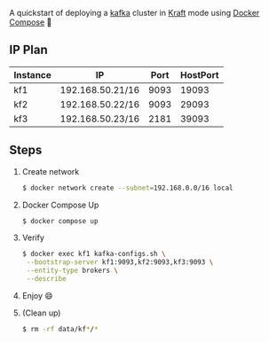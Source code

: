 A quickstart of deploying a [kafka](https://kafka.apache.org/) cluster in [Kraft](https://developer.confluent.io/learn/kraft/) mode using [Docker Compose](https://docs.docker.com/compose/) :whale2:

## IP Plan

| Instance | IP               | Port | HostPort |
| -------- | ---------------- | ---- | -------- |
| kf1      | 192.168.50.21/16 | 9093 | 19093    |
| kf2      | 192.168.50.22/16 | 9093 | 29093    |
| kf3      | 192.168.50.23/16 | 2181 | 39093    |

## Steps

1. Create network

   ```bash
   $ docker network create --subnet=192.168.0.0/16 local
   ```

2. Docker Compose Up

   ```bash
   $ docker compose up
   ```

3. Verify

   ```bash
   $ docker exec kf1 kafka-configs.sh \
    --bootstrap-server kf1:9093,kf2:9093,kf3:9093 \
    --entity-type brokers \
    --describe
   ```
   
5. Enjoy :smile:

6. (Clean up)

   ```bash
   $ rm -rf data/kf*/*
   ```


